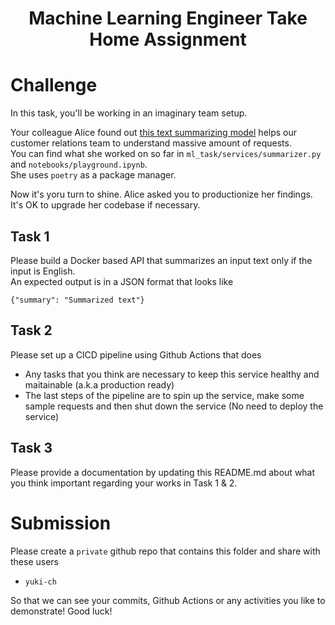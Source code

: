 <h1 align="center">Machine Learning Engineer Take Home Assignment</h1>


# Challenge
In this task, you'll be working in an imaginary team setup.  

Your colleague Alice found out [this text summarizing model](https://huggingface.co/facebook/bart-large-cnn) helps our customer relations team to understand massive amount of requests.  
You can find what she worked on so far in `ml_task/services/summarizer.py` and `notebooks/playground.ipynb`.  
She uses `poetry` as a package manager.  

Now it's yoru turn to shine. Alice asked you to productionize her findings.  
It's OK to upgrade her codebase if necessary.

## Task 1
Please build a Docker based API that summarizes an input text only if the input is English.  
An expected output is in a JSON format that looks like
```
{"summary": "Summarized text"}
```

## Task 2
Please set up a CICD pipeline using Github Actions that does
- Any tasks that you think are necessary to keep this service healthy and maitainable (a.k.a production ready)
- The last steps of the pipeline are to spin up the service, make some sample requests and then shut down the service (No need to deploy the service)

## Task 3
Please provide a documentation by updating this README.md about what you think important regarding your works in Task 1 & 2.

# Submission
Please create a `private` github repo that contains this folder and share with these users
- `yuki-ch`


So that we can see your commits, Github Actions or any activities you like to demonstrate!
Good luck!